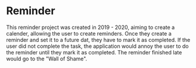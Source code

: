 # Reminder
This reminder project was created in 2019 - 2020, aiming to create a calender, allowing the user to create reminders. Once they create a reminder and set it to a future dat, they have to mark it as completed. If the user did not complete the task, the application would annoy the user to do the reminder until they mark it as completed. The reminder finished late would go to the "Wall of Shame". 
